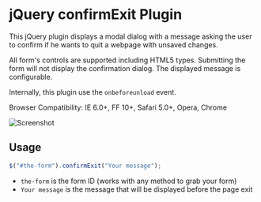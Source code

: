 # jQuery confirmExit Plugin

This jQuery plugin displays a modal dialog with a message asking the user to confirm if he wants to quit a webpage with unsaved changes.

All form's controls are supported including HTML5 types.
Submitting the form will not display the confirmation dialog.
The displayed message is configurable.

Internally, this plugin use the `onbeforeunload` event.

Browser Compatibility: IE 6.0+, FF 10+, Safari 5.0+, Opera, Chrome

![Screenshot](http://dunglas.fr/wp-content/uploads/2012/11/Capture-d%E2%80%99%C3%A9cran-2012-11-21-%C3%A0-23.51.25.png)

## Usage

```js
$("#the-form").confirmExit("Your message");
```

- `the-form` is the form ID (works with any method to grab your form)
- `Your message` is the message that will be displayed before the page exit
